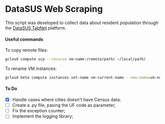 # DataSUS Web Scraping
This script was developed to collect data about resident population through the [DataSUS TabNet](http://tabnet.datasus.gov.br/cgi/deftohtm.exe?popsvs/cnv/popbr.def) platform.

#### Useful commands
To copy remote files:
```sh
gcloud compute scp --recurse vm-name:/remote/path/ ~/local/path/
```

To rename VM instances:
```sh
gcloud beta compute instances set-name vm-current-name --new-name=vm-new-name
```

#### To Do
- [x] Handle cases where cities doesn't have Census data;
- [ ] Create a .py file, pasing the UF code as parameter;
- [ ] Fix the exception counter;
- [ ] Implement the logging library;
